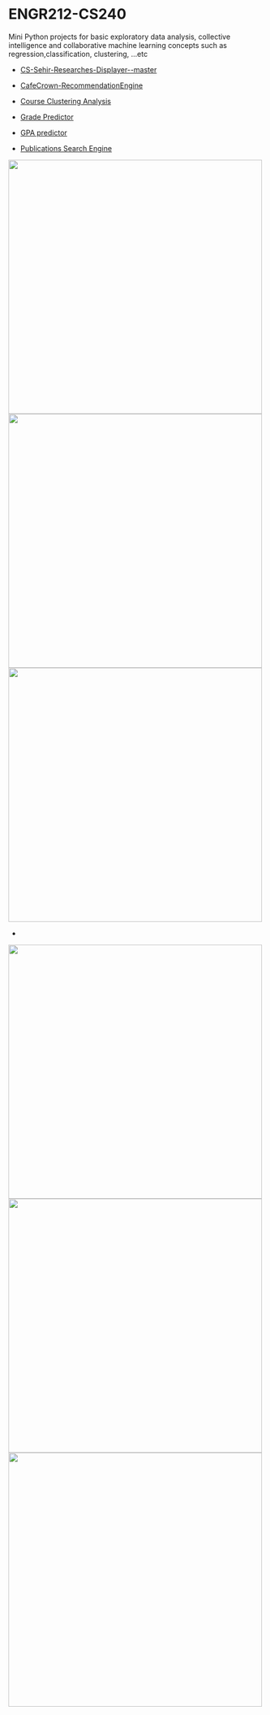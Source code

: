 # ENGR212-CS240
Mini Python projects for basic exploratory data analysis, collective intelligence and collaborative machine learning concepts such as regression,classification, clustering, ...etc


- <a href="https://github.com/AmmarRashed/Mission-Sophomore/tree/master/CS-Sehir-Researches-Displayer--master">CS-Sehir-Researches-Displayer--master

</a>

 -  <a href="https://github.com/AmmarRashed/Mission-Sophomore/tree/master/CafeCrown-RecommendationEngine-master">CafeCrown-RecommendationEngine
</a>

-  <a href="https://github.com/AmmarRashed/Mission-Sophomore/tree/master/DataClustering-master"> Course Clustering Analysis
  </a>
  
  - <a href="https://github.com/AmmarRashed/Mission-Sophomore/tree/master/GradePredictor-master"> Grade Predictor
  </a>
  
  - <a href="https://github.com/AmmarRashed/Mission-Sophomore/tree/master/Multivariable-data-analysis-and-Hypothesis-Testing-Using-Linear-and-Multiple-Regression-master"> GPA predictor
  </a>
  
  - <a href="https://github.com/AmmarRashed/Mission-Sophomore/tree/master/Publications-SearcheEngine-master"> Publications Search Engine
  </a>
  


<p float="left">

 <a href="https://github.com/AmmarRashed/Mission-Sophomore/tree/master/CS-Sehir-Researches-Displayer--master">
<img src="https://raw.githubusercontent.com/AmmarRashed/Mission-Sophomore/master/CS-Sehir-Researches-Displayer--master/PV.PNG" width=500>
</a>

   <a href="https://github.com/AmmarRashed/Mission-Sophomore/tree/master/CafeCrown-RecommendationEngine-master">
  <img src="https://raw.githubusercontent.com/AmmarRashed/Mission-Sophomore/master/CafeCrown-RecommendationEngine-master/re.PNG" width=500>
</a>

  <a href="https://github.com/AmmarRashed/Mission-Sophomore/tree/master/DataClustering-master">
  <img src="https://raw.githubusercontent.com/AmmarRashed/Mission-Sophomore/master/DataClustering-master/cc1.PNG" width=500>
  </a>
  
  - <a href="https://github.com/AmmarRashed/Mission-Sophomore/tree/master/GradePredictor-master">
  <img src="https://github.com/AmmarRashed/Mission-Sophomore/raw/master/GradePredictor-master/gp.PNG?raw=true" width=500>
  </a>
  
   <a href="https://github.com/AmmarRashed/Mission-Sophomore/tree/master/Multivariable-data-analysis-and-Hypothesis-Testing-Using-Linear-and-Multiple-Regression-master">
  <img src="https://github.com/AmmarRashed/Mission-Sophomore/raw/master/Multivariable-data-analysis-and-Hypothesis-Testing-Using-Linear-and-Multiple-Regression-master/pred.PNG?raw=true" width=500>
  </a>
  
   <a href="https://github.com/AmmarRashed/Mission-Sophomore/tree/master/Publications-SearcheEngine-master">
  <img src="https://github.com/AmmarRashed/Mission-Sophomore/raw/master/Publications-SearcheEngine-master/SE.png?raw=true" width=500>
  </a>
  
</p>
